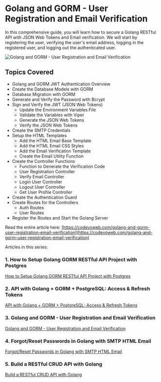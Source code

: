 # Golang and GORM - User Registration and Email Verification

In this comprehensive guide, you will learn how to secure a Golang RESTful API with JSON Web Tokens and Email verification. We will start by registering the user, verifying the user's email address, logging in the registered user, and logging out the authenticated user.

![Golang and GORM - User Registration and Email Verification](https://codevoweb.com/wp-content/uploads/2022/08/Golang-and-GORM-User-Registration-and-Email-Verification.webp)

## Topics Covered

- Golang and GORM JWT Authentication Overview
- Create the Database Models with GORM
- Database Migration with GORM
- Generate and Verify the Password with Bcrypt
- Sign and Verify the JWT (JSON Web Tokens)
    - Update the Environment Variables File
    - Validate the Variables with Viper
    - Generate the JSON Web Tokens
    - Verify the JSON Web Tokens
- Create the SMTP Credentials
- Setup the HTML Templates
    - Add the HTML Email Base Template
    - Add the HTML Email CSS Styles
    - Add the Email Verification Template
    - Create the Email Utility Function
- Create the Controller Functions
    - Function to Generate the Verification Code
    - User Registration Controller
    - Verify Email Controller
    - Login User Controller
    - Logout User Controller
    - Get User Profile Controller
- Create the Authentication Guard
- Create Routes for the Controllers
    - Auth Routes
    - User Routes
- Register the Routes and Start the Golang Server

Read the entire article here: [https://codevoweb.com/golang-and-gorm-user-registration-email-verification](https://codevoweb.com/golang-and-gorm-user-registration-email-verification)

Articles in this series:

### 1. How to Setup Golang GORM RESTful API Project with Postgres

[How to Setup Golang GORM RESTful API Project with Postgres](https://codevoweb.com/setup-golang-gorm-restful-api-project-with-postgres/)

### 2. API with Golang + GORM + PostgreSQL: Access & Refresh Tokens

[API with Golang + GORM + PostgreSQL: Access & Refresh Tokens](https://codevoweb.com/golang-gorm-postgresql-user-registration-with-refresh-tokens)

### 3. Golang and GORM - User Registration and Email Verification

[Golang and GORM - User Registration and Email Verification](https://codevoweb.com/golang-and-gorm-user-registration-email-verification)

### 4. Forgot/Reset Passwords in Golang with SMTP HTML Email

[Forgot/Reset Passwords in Golang with SMTP HTML Email](https://codevoweb.com/forgot-reset-passwords-in-golang-with-html-email)

### 5. Build a RESTful CRUD API with Golang

[Build a RESTful CRUD API with Golang](https://codevoweb.com/build-restful-crud-api-with-golang)
